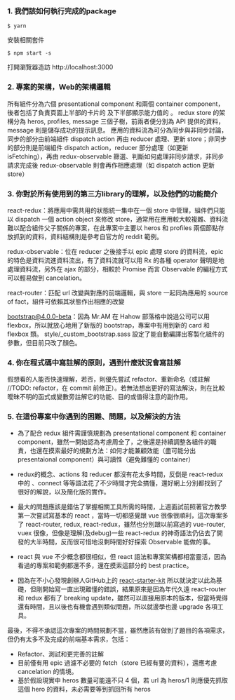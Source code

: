### 1. 我們該如何執行完成的package
`$ yarn`

安裝相關套件

`$ npm start -s`

打開瀏覽器造訪 http://localhost:3000


### 2. 專案的架構，Web的架構邏輯
所有組件分為六個 presentational component 和兩個 container component，後者包括了負責頁面上半部的卡片的 <HeroList/> 及下半部顯示能力值的 <HeroProfile>。
redux store 的架構分為 heros, profiles, message 三個子樹，前兩者便分別為 API 提供的資料，message 則是儲存成功的提示訊息。
應用的資料流為可分為同步與非同步討論，同步的部分由前端組件 dispatch action 再由 reducer 處理、更新 store；非同步的部分則是前端組件 dispatch action，reducer 部分處理（如更新 isFetching），再由 redux-observable 篩選、判斷如何處理非同步請求，非同步請求完成後 redux-observable 則會再作相應處理（如 dispatch action 更新 store）


### 3. 你對於所有使用到的第三方library的理解，以及他們的功能簡介
react-redux：將應用中需共用的狀態統一集中在一個 store 中管理，組件們只能以 dispatch 一個 action object 來修改 store，通常用在應用較大較複雜、資料流難以配合組件父子關係的專案，在此專案中主要以 heros 和 profiles 兩個節點存放抓到的資料，資料結構則是參考自官方的 reddit 範例。

redux-observable：位在 reducer 之後接手以 epic 處理 store 的資料流，epic 的特色是資料流進資料流出，有了資料流就可以用 Rx 的各種 operator 聲明是地處理資料流，另外在 ajax 的部分，相較於 Promise 而言 Observable 的編程方式可以輕易做到 cancelation。

react-router：匹配 url 改變與對應的前端邏輯，與 store 一起同為應用的 source of fact，組件可依賴其狀態作出相應的改變

bootstrap@4.0.0-beta：因為 Mr.AM 在 Hahow 部落格中說過公司可以用 flexbox，所以就放心地用了新版的 bootstrap，專案中有用到新的 card 和 flexbox 類。 style/_custom_bootstrap.sass 設定了能自動編譯出客製化組件的參數，但目前只改了顏色。


### 4. 你在程式碼中寫註解的原則，遇到什麼狀況會寫註解
假想看的人能否快速理解，若否，則優先嘗試 refactor、重新命名（或註解 //TODO: refactor，在 commit 前修正）。若無法想出更好的寫法解決，則在比較曖昧不明的函式或變數旁註解它的功能、目的或值得注意的副作用。


### 5. 在這份專案中你遇到的困難、問題，以及解決的方法
* 為了配合 redux 組件需謹慎規劃為 presentational component 和 container component，雖然一開始認為考慮周全了，之後還是持續調整各組件的職責，也還在摸索最好的規劃方法：如何才能兼顧效能（盡可能分出 presentaional component）與可讀性（避免難懂的 container）

* redux的概念、actions 和 reducer 都沒有花太多時間，反倒是 react-redux 中的 <Provider>、connect 等等語法花了不少時間才完全搞懂，還好網上分別都找到了很好的解說，以及簡化版的實作。

* 最大的問題應該是錯估了掌握相關工具所需的時間，上週面試前照著官方教學第一次嘗試寫基本的 react ，當時一切都感覺跟 vue 很像很順利，這次專案多了 react-router, redux, react-redux，雖然也分別跟以前寫過的 vue-router, vuex 很像，但像是理解(及debug)一些 react-redux 的神奇語法仍佔去了開發的大半時間，反而很可惜地沒剩時間好好探索 Observable 能做的事。

* react 與 vue 不少概念都很相似，但 react 語法和專案架構都相當靈活，因為看過的專案和範例都還不多，還在摸索這部分的 best practice。

* 因為在不小心發現創辦人GitHub上的 [react-starter-kit](https://github.com/austintodo/react-start-kit) 所以就決定以此為基礎，但剛開始寫一直出現難懂的錯誤，結果原來是因為年代久遠 react-router 和 redux 都有了 breaking update，雖然可以直接用原本的版本，但當時覺得還有時間，且以後也有機會遇到類似問題，所以就邊學也邊 upgrade 各項工具。


最後，不得不承認這次專案的時間規劃不當，雖然應該有做到了題目的各項需求，但仍有太多不及完成的前端基本需求，包括：
* Refactor、測試和更完善的註解
* 目前僅有用 epic 過濾不必要的 fetch（store 已經有要的資料），還應考慮 cancelation 的情境。
* 基於假設現實中 heros 數量可能遠不只 4 個，若 url 為 heros/1 則應優先抓取這個 hero 的資料，未必需要等到抓回所有 heros
